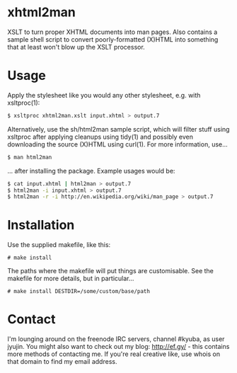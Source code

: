 xhtml2man
=========

XSLT to turn proper XHTML documents into man pages. Also contains a sample shell
script to convert poorly-formatted (X)HTML into something that at least won't
blow up the XSLT processor.

# Usage

Apply the stylesheet like you would any other stylesheet, e.g. with xsltproc(1):

```sh
$ xsltproc xhtml2man.xslt input.xhtml > output.7
```

Alternatively, use the sh/html2man sample script, which will filter stuff using
xsltproc after applying cleanups using tidy(1) and possibly even downloading the
source (X)HTML using curl(1). For more information, use...

```sh
$ man html2man
```

... after installing the package. Example usages would be:

```sh
$ cat input.xhtml | html2man > output.7
$ html2man -i input.xhtml > output.7
$ html2man -r -i http://en.wikipedia.org/wiki/man_page > output.7
```

# Installation

Use the supplied makefile, like this:

```
# make install
```

The paths where the makefile will put things are customisable. See the makefile
for more details, but in particular...

```
# make install DESTDIR=/some/custom/base/path
```

# Contact

I'm lounging around on the freenode IRC servers, channel \#kyuba, as user
jyujin. You might also want to check out my blog: http://ef.gy/ - this contains
more methods of contacting me. If you're real creative like, use whois on that
domain to find my email address.
